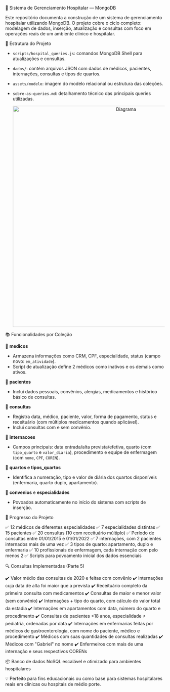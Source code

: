 🏥 Sistema de Gerenciamento Hospitalar — MongoDB

Este repositório documenta a construção de um sistema de gerenciamento hospitalar utilizando MongoDB. O projeto cobre o ciclo completo: modelagem de dados, inserção, atualização e consultas com foco em operações reais de um ambiente clínico e hospitalar.

📁 Estrutura do Projeto

* `scripts/hospital_queries.js`: comandos MongoDB Shell para atualizações e consultas.
* `dados/`: contém arquivos JSON com dados de médicos, pacientes, internações, consultas e tipos de quartos.
* `assets/modelo`: imagem do modelo relacional ou estrutura das coleções.
* `sobre-as-queries.md`: detalhamento técnico das principais queries utilizadas.

  <p align="center">
  <img src="O Hospital Fundamental/assets/img_diagrama.jpg" alt="Diagrama" width="700"/>
</p>

📚 Funcionalidades por Coleção

📌 **medicos**

* Armazena informações como CRM, CPF, especialidade, status (campo novo: `em_atividade`).
* Script de atualização define 2 médicos como inativos e os demais como ativos.

📌 **pacientes**

* Inclui dados pessoais, convênios, alergias, medicamentos e histórico básico de consultas.

📌 **consultas**

* Registra data, médico, paciente, valor, forma de pagamento, status e receituário (com múltiplos medicamentos quando aplicável).
* Inclui consultas com e sem convênio.

📌 **internacoes**

* Campos principais: data entrada/alta prevista/efetiva, quarto (com `tipo_quarto` e `valor_diaria`), procedimento e equipe de enfermagem (com `nome`, `CPF`, `COREN`).

📌 **quartos e tipos\_quartos**

* Identifica a numeração, tipo e valor de diária dos quartos disponíveis (enfermaria, quarto duplo, apartamento).

📌 **convenios** e **especialidades**

* Povoados automaticamente no início do sistema com scripts de inserção.

🧾 Progresso do Projeto

✅ 12 médicos de diferentes especialidades
✅ 7 especialidades distintas
✅ 15 pacientes
✅ 20 consultas (10 com receituário múltiplo)
✅ Período de consultas entre 01/01/2015 e 01/01/2022
✅ 7 internações, com 2 pacientes internados mais de uma vez
✅ 3 tipos de quarto: apartamento, duplo e enfermaria
✅ 10 profissionais de enfermagem, cada internação com pelo menos 2
✅ Scripts para povoamento inicial dos dados essenciais

🔍 Consultas Implementadas (Parte 5)

✔️ Valor médio das consultas de 2020 e feitas com convênio
✔️ Internações cuja data de alta foi maior que a prevista
✔️ Receituário completo da primeira consulta com medicamentos
✔️ Consultas de maior e menor valor (sem convênio)
✔️ Internações + tipo do quarto, com cálculo do valor total da estadia
✔️ Internações em apartamentos com data, número do quarto e procedimento
✔️ Consultas de pacientes <18 anos, especialidade ≠ pediatria, ordenadas por data
✔️ Internações em enfermarias feitas por médicos de gastroenterologia, com nome do paciente, médico e procedimento
✔️ Médicos com suas quantidades de consultas realizadas
✔️ Médicos com "Gabriel" no nome
✔️ Enfermeiros com mais de uma internação e seus respectivos CORENs

📦 Banco de dados NoSQL escalável e otimizado para ambientes hospitalares

💡 Perfeito para fins educacionais ou como base para sistemas hospitalares reais em clínicas ou hospitais de médio porte.
